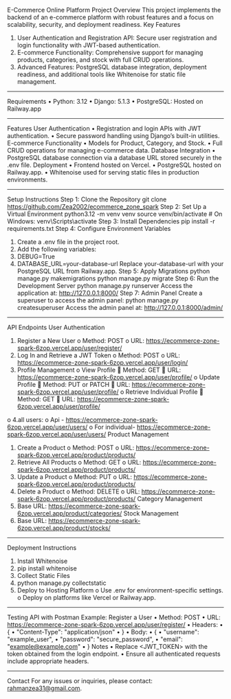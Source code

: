 E-Commerce Online Platform
Project Overview
This project implements the backend of an e-commerce platform with robust features and a focus on scalability, security, and deployment readiness.
Key Features
1.	User Authentication and Registration API: Secure user registration and login functionality with JWT-based authentication.
2.	E-commerce Functionality: Comprehensive support for managing products, categories, and stock with full CRUD operations.
3.	Advanced Features: PostgreSQL database integration, deployment readiness, and additional tools like Whitenoise for static file management.
________________________________________
Requirements
•	Python: 3.12
•	Django: 5.1.3
•	PostgreSQL: Hosted on Railway.app
________________________________________
Features
User Authentication
•	Registration and login APIs with JWT authentication.
•	Secure password handling using Django’s built-in utilities.
E-commerce Functionality
•	Models for Product, Category, and Stock.
•	Full CRUD operations for managing e-commerce data.
Database Integration
•	PostgreSQL database connection via a database URL stored securely in the .env file.
Deployment
•	Frontend hosted on Vercel.
•	PostgreSQL hosted on Railway.app.
•	Whitenoise used for serving static files in production environments.
________________________________________
Setup Instructions
Step 1: Clone the Repository
git clone https://github.com/Zea2002/ecommerce_zone_spark
Step 2: Set Up a Virtual Environment
python3.12 -m venv venv
source venv/bin/activate  # On Windows: venv\Scripts\activate
Step 3: Install Dependencies
pip install -r requirements.txt
Step 4: Configure Environment Variables
1.	Create a .env file in the project root.
2.	Add the following variables: 
3.	DEBUG=True
4.	DATABASE_URL=your-database-url
Replace your-database-url with your PostgreSQL URL from Railway.app.
Step 5: Apply Migrations
python manage.py makemigrations
python manage.py migrate
Step 6: Run the Development Server
python manage.py runserver
Access the application at: http://127.0.0.1:8000/
Step 7: Admin Panel
Create a superuser to access the admin panel:
python manage.py createsuperuser
Access the admin panel at: http://127.0.0.1:8000/admin/
________________________________________
API Endpoints
User Authentication
1.	Register a New User
o	Method: POST
o	URL: https://ecommerce-zone-spark-6zop.vercel.app/user/register/
2.	Log In and Retrieve a JWT Token
o	Method: POST
o	URL: https://ecommerce-zone-spark-6zop.vercel.app/user/login/
3.	Profile Management
o	View Profile 
	Method: GET
	URL: https://ecommerce-zone-spark-6zop.vercel.app/user/profile/
o	Update Profile 
	Method: PUT or PATCH
	URL: https://ecommerce-zone-spark-6zop.vercel.app/user/profile/
o	Retrieve Individual Profile 
	Method: GET
	URL: https://ecommerce-zone-spark-6zop.vercel.app/user/profile/<id>

o	4.all users:
o	Api - https://ecommerce-zone-spark-6zop.vercel.app/user/users/
o	For individual-  https://ecommerce-zone-spark-6zop.vercel.app/user/users/<id>
Product Management
1.	Create a Product 
o	Method: POST
o	URL: https://ecommerce-zone-spark-6zop.vercel.app/product/products/
2.	Retrieve All Products 
o	Method: GET
o	URL: https://ecommerce-zone-spark-6zop.vercel.app/product/products/
3.	Update a Product 
o	Method: PUT
o	URL: https://ecommerce-zone-spark-6zop.vercel.app/product/products/<id>
4.	Delete a Product 
o	Method: DELETE
o	URL: https://ecommerce-zone-spark-6zop.vercel.app/product/products/<id>
Category Management
1.	Base URL: https://ecommerce-zone-spark-6zop.vercel.app/product/categories/
Stock Management
1.	Base URL: https://ecommerce-zone-spark-6zop.vercel.app/product/stocks/
________________________________________
Deployment Instructions
1.	Install Whitenoise 
2.	pip install whitenoise
3.	Collect Static Files 
4.	python manage.py collectstatic
5.	Deploy to Hosting Platform 
o	Use .env for environment-specific settings.
o	Deploy on platforms like Vercel or Railway.app.
________________________________________
Testing API with Postman
Example: Register a User
•	Method: POST
•	URL: https://ecommerce-zone-spark-6zop.vercel.app/user/register/
•	Headers: 
•	{
•	  "Content-Type": "application/json"
•	}
•	Body: 
•	{
•	  "username": "example_user",
•	  "password": "secure_password",
•	  "email": "example@example.com"
•	}
Notes
•	Replace <JWT_TOKEN> with the token obtained from the login endpoint.
•	Ensure all authenticated requests include appropriate headers.
________________________________________
Contact
For any issues or inquiries, please contact: rahmanzea31@gmail.com.

